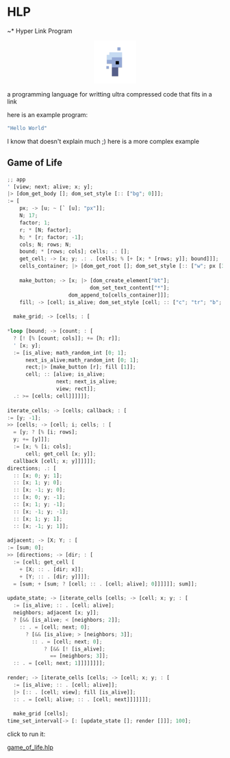 # HLP

~\* Hyper Link Program

<p align="center">
<img width="100" src="./editor/assets/images/icon-512.png"/>
</p>
a programming language for writting ultra compressed code that fits in a link

here is an example program:

```rs
"Hello World"
```

I know that doesn't explain much ;)
here is a more complex example

## Game of Life

```rs
;; app
' [view; next; alive; x; y];
|> [dom_get_body []; dom_set_style [:: ["bg"; 0]]];
:= [
    px; -> [u; ~ [` [u]; "px"]];
    N; 17;
    factor; 1;
    r; * [N; factor];
    h; * [r; factor; -1];
    cols; N; rows; N;
    bound; * [rows; cols]; cells; .: [];
    get_cell; -> [x; y; .: . [cells; % [+ [x; * [rows; y]]; bound]]];
    cells_container; |> [dom_get_root []; dom_set_style [:: ["w"; px [380]]]];

    make_button; -> [x; |> [dom_create_element["bt"];
                           dom_set_text_content["*"];
                    dom_append_to[cells_container]]];
    fill; -> [cell; is_alive; dom_set_style [cell; :: ["c"; "tr"; "b"; "s2t"; "bg"; ? [is_alive; "#fff"; 0]]]];

  make_grid; -> [cells; : [

*loop [bound; -> [count; : [
  ? [! [% [count; cols]]; += [h; r]];
  ' [x; y];
  := [is_alive; math_random_int [0; 1];
      next_is_alive;math_random_int [0; 1];
      rect;|> [make_button [r]; fill [1]];
      cell; :: [alive; is_alive;
                next; next_is_alive;
                view; rect]];
  .: >= [cells; cell]]]]]];

iterate_cells; -> [cells; callback; : [
:= [y; -1];
>> [cells; -> [cell; i; cells; : [
  = [y; ? [% [i; rows];
  y; += [y]]];
  := [x; % [i; cols];
      cell; get_cell [x; y]];
  callback [cell; x; y]]]]]];
directions; .: [
  :: [x; 0; y; 1];
  :: [x; 1; y; 0];
  :: [x; -1; y; 0];
  :: [x; 0; y; -1];
  :: [x; 1; y; -1];
  :: [x; -1; y; -1];
  :: [x; 1; y; 1];
  :: [x; -1; y; 1]];

adjacent; -> [X; Y; : [
:= [sum; 0];
>> [directions; -> [dir; : [
  := [cell; get_cell [
    + [X; :: . [dir; x]];
    + [Y; :: . [dir; y]]]];
  = [sum; + [sum; ? [cell; :: . [cell; alive]; 0]]]]]]; sum]];

update_state; -> [iterate_cells [cells; -> [cell; x; y; : [
  := [is_alive; :: . [cell; alive];
  neighbors; adjacent [x; y]];
  ? [&& [is_alive; < [neighbors; 2]];
    :: . = [cell; next; 0];
      ? [&& [is_alive; > [neighbors; 3]];
        :: . = [cell; next; 0];
            ? [&& [! [is_alive];
              == [neighbors; 3]];
  :: . = [cell; next; 1]]]]]]]];

render; -> [iterate_cells [cells; -> [cell; x; y; : [
  := [is_alive; :: . [cell; alive]];
  |> [:: . [cell; view]; fill [is_alive]];
  :: . = [cell; alive; :: . [cell; next]]]]]]];

  make_grid [cells];
time_set_interval[-> [: [update_state []; render []]]; 100];
```

click to run it:

[game_of_life.hlp](https://at-290690.github.io/hlp?l=xaRbYTA7YjA7YzA7eDt5xajFk1vDjlvFqMODW8WSWyJiZyI7MMK3MzvFjVtkMDvFjlt1O8WdW8WlW3XFqCJweCLFp047MTc7ZTA7MTtyO8WZW047ZTDFqGjEC3LEF8WYMcWoZjA7TjtnxAVoMMQaZzA7ZjDFqGkwO8WRW8WoasVaeDt5O8S%2FW8QVm1vFl1t4xyp5xado5QCEazA75ACfj%2BoAn3ciO2QwWzM4MMK3NDtsx0bFk1vCqFsiYnQixajCo1siKiLFqMOAW2vFRG3FJXQwO3UwO8ODxAnESGMiOyJ0ciI7ImIiOyJzMnTECmciO8WeW3UwOyIjZmZm5QEHNDtuxT%2FkAKOiW8SrW%2BQAzo5bdsUPxZ5bxZ9bxZvED2YwxafFhFtoO3LFp8Wk5ADaxajFjcRNwrBbMDsxxah3ygt45QDXbDBbcsWobTBbMcWn5gCWY%2BUApWIwO3cwO2EwO3gwxafEt8R8dDDCtzY7b%2BgAi3nGf41beeYBbcWPxBbmAOZpO8QLolvFo8QenuQAn2k7ZzDFqHk7xYRbeecB2njkAXJp5QGTdDA7ajDlALGneTDEQng7ecRucOYBq5JbeDswO3nkALfFDDE7eTswxwzFmMwOxCbmAI%2FIKMoOxirOHs4cMcWnceUAxFg7WecA3nowxVyPW%2BQAi45bQegA9uYAssWXW1g7xL7EF3jFp8WXW1nHDnnkAbfFo8Q%2FxZfFBp7EM8S%2BxAZjMMWo5QFNejDFp3LFWG8w6gE%2B5AKSxmV1zDJCMDtx5wEk5AFTi8QexaFbQjA7MsWnxLPEJ2LmAK3JHqDEHjPUHsWfW3XEDYfQIjHCtzg7c%2F8AlOgAlKfFk1vGDWEw5QJGdeQCLsVLY8gnYjDCtzc7bsRMxajCqlvFjlvFoltyMFvFqHMwW%2BQCCzEwMMWo)
